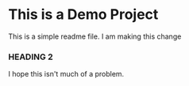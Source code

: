 # This is a Demo Project


This is a simple readme file. I am making this change 
### HEADING 2
I hope this isn't much of a problem. 